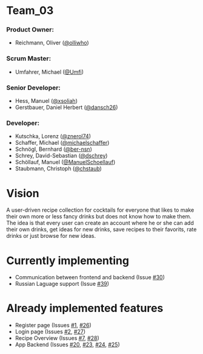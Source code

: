 # Team_03

### Product Owner:

- Reichmann, Oliver ([@olliwho](https://github.com/olliwho))

### Scrum Master:

- Umfahrer, Michael ([@Umfi](https://github.com/Umfi))


### Senior Developer:

- Hess, Manuel ([@xsoliah](https://github.com/xsoliah))
- Gerstbauer, Daniel Herbert ([@dansch26](https://github.com/dansch26))

### Developer:

- Kutschka, Lorenz ([@znerol74](https://github.com/znerol74))
- Schaffer, Michael ([@michaelschaffer](https://github.com/michaelschaffer))
- Schnögl, Bernhard ([@ber-nsn](https://github.com/ber-nsn))
- Schrey, David-Sebastian ([@dschrey](https://github.com/dschrey))
- Schöllauf, Manuel ([@ManuelSchoellauf](https://github.com/ManuelSchoellauf))
- Staubmann, Christoph ([@chstaub](https://github.com/chstaub))


# Vision

A user-driven recipe collection for cocktails for everyone that likes to make their own more or less fancy
drinks but does not know how to make them. The idea is that every user can create an account where he or she
can add their own drinks, get ideas for new drinks, save recipes to their favorits, rate drinks or just browse
for new ideas.

# Currently implementing
- Communication between frontend and backend (Issue [#30](/../../issues/30))
- Russian Laguage support (Issue [#39](/../../issues/39))

# Already implemented features
- Register page (Issues [#1](/../../issues/1), [#26](/../../issues/26))
- Login page (Issues [#2](/../../issues/2), [#27](/../../issues/27))
- Recipe Overview (Issues [#7](/../../issues/7), [#28](/../../issues/28))
- App Backend (Issues [#20](/../../issues/20), [#23](/../../issues/23), [#24](/../../issues/24), [#25](/../../issues/25))
